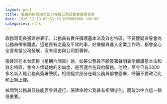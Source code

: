 ```yaml
---
layout: post
title: 張建宗相信絕大部分在職公務員都會簽署宣誓
date: 2020-12-19 09:51:16.000000000 +08:00
categories: rthk
---
```


政務司司長張建宗表示，公務員有責任擁護基本法及效忠特區，不要懷疑宣誓會為公務員帶來難處，這是應有之義及平常的事，好像僱員進入企業工作時，都會全心全意希望公司發展，沒有理由與公司對著幹。

張建宗在本台節目《星期六問責》說，如果公務員不願簽署聲明表示擁護基本法和效忠特區，會令人懷疑他的忠誠度，是否適合在政府服務。他說，至今已有3000多名新入職公務員簽署聲明，相信絕大部分在職公務員都會簽署，呼籲不要政治化和上綱上線。

被問到公務員日後能否參與遊行，張建宗說公務員有相關守則，而政治中立這一點很重要。
